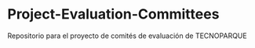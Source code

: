 # Project-Evaluation-Committees
Repositorio para el proyecto de comités de evaluación de TECNOPARQUE
